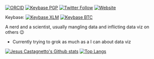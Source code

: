 [![ORCID](https://img.shields.io/badge/ORCID-0000--0002--7188--1605-yellowgreen)](https://orcid.org/0000-0002-7188-1605)
[![Keybase PGP](https://img.shields.io/keybase/pgp/jmcastagnetto)](https://keybase.io/jmcastagnetto)
[![Twitter Follow](https://img.shields.io/twitter/follow/jmcastagnetto?label=&style=social)](https://twitter.com/jmcastagnetto)
[![Website](https://img.shields.io/website?url=https%3A%2F%2Fcastagnetto.site)](https://castagnetto.site)

Keybase: [![Keybase XLM](https://img.shields.io/keybase/xlm/jmcastagnetto)](https://keybase.io/jmcastagnetto)
[![Keybase BTC](https://img.shields.io/keybase/btc/jmcastagnetto)](https://keybase.io/jmcastagnetto)

A nerd and a scientist, usually mangling data and inflicting data viz on others :wink:

- Currently trying to grok as much as a I can about data viz

[![Jesus Castagnetto's Github stats](https://github-readme-stats.vercel.app/api?username=jmcastagnetto&show_icons=true&theme=graywhite&include_all_commits=true&count_private=true)](https://github.com/jmcastagnetto) [![Top Langs](https://github-readme-stats.vercel.app/api/top-langs/?username=jmcastagnetto&hide=html)](https://github.com/jmcastagnetto)
